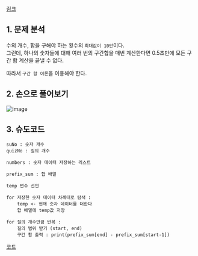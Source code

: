 [링크](https://www.acmicpc.net/problem/11659)

## 1. 문제 분석

수의 개수, 합을 구해야 하는 횟수의 `최대값이 10만`이다.  
그런데, 하나의 숫자들에 대해 여러 번의 구간합을 매번 계산한다면 0.5초만에 모든 구간 합 계산을 끝낼 수 없다.

따라서 `구간 합 이론`을 이용해야 한다. 

## 2. 손으로 풀어보기 

![image](../../image/day2/3번_001.png)

## 3. 슈도코드 

``` 
suNo : 숫자 개수
quizNo : 질의 개수 

numbers : 숫자 데이터 저장하는 리스트 

prefix_sum : 합 배열

temp 변수 선언 

for 저장한 숫자 데이터 차례대로 탐색 : 
    temp <- 현재 숫자 데이터를 더한다
    합 배열에 temp값 저장 

for 질의 개수만큼 반복 : 
    질의 범위 받기 (start, end) 
    구간 합 출력 : print(prefix_sum[end] - prefix_sum[start-1])

```

[코드](../../code/day2/3_구간합구하기1.py)